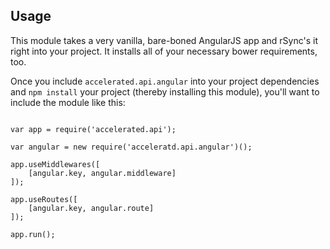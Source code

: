 
## Usage
This module takes a very vanilla, bare-boned AngularJS app and rSync's it right into your project. It installs all of your necessary bower requirements, too.

Once you include ```accelerated.api.angular``` into your project dependencies and ```npm install``` your project (thereby installing this module), you'll want to include the module like this:

```

var app = require('accelerated.api');

var angular = new require('acceleratd.api.angular')();

app.useMiddlewares([ 
	[angular.key, angular.middleware]
]);

app.useRoutes([
	[angular.key, angular.route]
]);

app.run();

```
